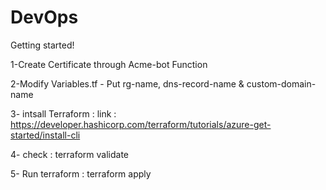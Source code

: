# DevOps
Getting started!

1-Create Certificate through Acme-bot Function

2-Modify Variables.tf - Put rg-name, dns-record-name & custom-domain-name

3- intsall Terraform : link : https://developer.hashicorp.com/terraform/tutorials/azure-get-started/install-cli

4- check : terraform validate

5- Run terraform : terraform apply
